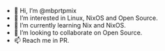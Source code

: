- 👋 Hi, I’m @mbprtpmix
- 👀 I’m interested in Linux, NixOS and Open Source.
- 🌱 I’m currently learning Nix and NixOS.
- 💞️ I’m looking to collaborate on Open Source.
- 📫 Reach me in PR.
